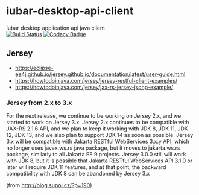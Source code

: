 # iubar-desktop-api-client
Iubar desktop application api java client<br>
[![Build Status](https://travis-ci.com/iubar/iubar-desktop-api-client.svg?branch=master)](https://travis-ci.com/iubar/iubar-desktop-api-client)
[![Codacy Badge](https://api.codacy.com/project/badge/Grade/6cfdbf2ea9144417839948336aabddde?branch=master)](https://www.codacy.com/app/R4shVs/iubar-desktop-api-client?utm_source=github.com&amp;utm_medium=referral&amp;utm_content=iubar/iubar-desktop-api-client&amp;utm_campaign=Badge_Grade)


## Jersey

* https://eclipse-ee4j.github.io/jersey.github.io/documentation/latest/user-guide.html
* https://howtodoinjava.com/jersey/jersey-restful-client-examples/
* https://howtodoinjava.com/jersey/jax-rs-jersey-jsonp-example/

### Jersey from 2.x to 3.x

For the next release, we continue to be working on Jersey 2.x, and we started to work on Jersey 3.x. 
Jersey 2.x continues to be compatible with JAX-RS 2.1.6 API, and we plan to keep it working with JDK 8, JDK 11, JDK 12, JDK 13, and we also plan to support JDK 14 as soon as possible. 
Jersey 3.x will be compatible with Jakarta RESTful WebServices 3.x.y API, which no longer uses javax.ws.rs java package, but it moves to jakarta.ws.rs package, similarly to all Jakarta EE 9 projects. 
Jersey 3.0.0 still will work with JDK 8, but it is possible that Jakarta RESTful WebServices API 3.1.0 or later will require JDK 11 features, and at that point, the backward compatibility with JDK 8 can be abandoned by Jersey 3.x


(from http://blog.supol.cz/?p=190)
